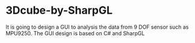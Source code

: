 # 3Dcube-by-SharpGL
It is going to design a GUI to analysis the data from 9 DOF sensor such as MPU9250.
The GUI design is based on C# and SharpGL
